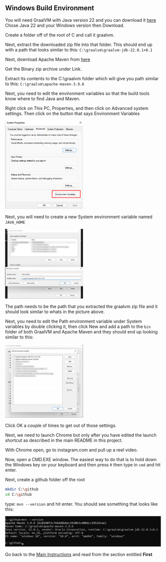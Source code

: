## Windows Build Environment

You will need GraalVM with Java version 22 and you can download it [here](https://www.graalvm.org/downloads/#)
Chose Java 22 and your Windows version then Download.

Create a folder off of the root of C and call it graalvm.

Next, extract the downloaded zip file into that folder. This should end up with a path that looks similar to
this: `C:\graalvm\graalvm-jdk-22.0.1+8.1`

Next, download Apache Maven from [here](https://maven.apache.org/download.cgi)

Get the Binary zip archive under Link.

Extract its contents to the C:\graalvm folder which will give you path similar to this: `C:\graalvm\apache-maven-3.9.6`

Next, you need to edit the environment variables so that the build tools know where to find Java and Maven.

Right click on This PC, Properties, and then click on Advanced system settings. Then click on the button that says
Environment
Variables

[<img src="img/Win1.png" width="50%">]()

Next, you will need to create a new System environment variable named `JAVA_HOME`

[<img src="img/Win21.png" width="50%">]()

The path needs to be the path that you extracted the graalvm zip file and it should look similar to whats in the picture
above.

Next, you need to edit the Path environment variable under System variables by double clicking it, then click New and
add a path to the `bin` folder of both GraalVM and Apache Maven and they should end up looking similar to this:

[<img src="img/Win3.png" width="50%">]()

Click OK a couple of times to get out of those settings.

Next, we need to launch Chrome but only after you have edited the launch shortcut as described in the main README in
this project.

With Chrome open, go to instagram.com and pull up a reel video.

Now, open a CMD.EXE window. The easiest way to do that is to hold down the Windows key on your keyboard and then
press `R` then type in `cmd` and hit enter.

Next, create a github folder off the root

```bash
mkdir C:\github
cd C:\github
```

type: `mvn --version` and hit enter. You should see something that looks like this:

[<img src="img/Win4.png" width="100%">]()

Go back to the [Main Instructions](./environment.md) and read from the section entitled **First**

